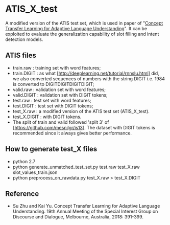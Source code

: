
# ATIS_X_test
A modified version of the ATIS test set, which is used in paper of "[Concept Transfer Learning for Adaptive Language Understanding](http://aclweb.org/anthology/W18-5047)". It can be exploited to evaluate the generalization capability of slot filling and intent detection models.

## ATIS files
 * train.raw : training set with word features;
 * train.DIGIT : as what [http://deeplearning.net/tutorial/rnnslu.html] did, we also converted sequences of numbers with the string DIGIT i.e. 1984 is converted to DIGITDIGITDIGITDIGIT;
 * valid.raw : validation set with word features;
 * valid.DIGIT : validation set with DIGIT tokens;
 * test.raw : test set with word features;
 * test.DIGIT : test set with DIGIT tokens;
 * test_X.raw : a modified version of the ATIS test set (ATIS_X_test).
 * test_X.DIGIT : with DIGIT tokens.
 * The split of train and valid followed 'split 3' of [https://github.com/mesnilgr/is13]. The dataset with DIGIT tokens is recommended since it always gives better performance.

## How to generate test_X files
 * python 2.7
 * python generate_unmatched_test_set.py test.raw test_X.raw slot_values_train.json
 * python preprocess_on_rawdata.py test_X.raw > test_X.DIGIT

## Reference
 * Su Zhu and Kai Yu. Concept Transfer Learning for Adaptive Language Understanding. 19th Annual Meeting of the Special Interest Group on Discourse and Dialogue, Melbourne, Australia, 2018: 391-399.

